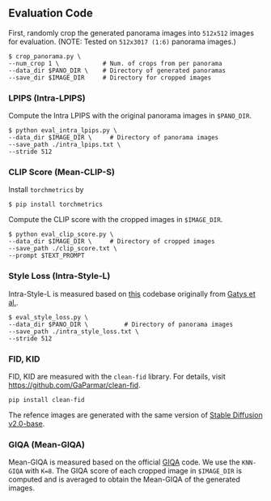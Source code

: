 ## Evaluation Code
First, randomly crop the generated panorama images into `512x512` images for evaluation. (NOTE: Tested on `512x3017 (1:6)` panorama images.)
```
$ crop_panorama.py \
--num_crop 1 \            # Num. of crops from per panorama
--data_dir $PANO_DIR \    # Directory of generated panoramas
--save_dir $IMAGE_DIR     # Directory for cropped images
```

### LPIPS (Intra-LPIPS)
Compute the Intra LPIPS with the original panorama images in `$PANO_DIR`.
```
$ python eval_intra_lpips.py \
--data_dir $IMAGE_DIR \     # Directory of panorama images
--save_path ./intra_lpips.txt \
--stride 512
```

### CLIP Score (Mean-CLIP-S)
Install `torchmetrics` by
```
$ pip install torchmetrics
```
Compute the CLIP score with the cropped images in `$IMAGE_DIR`.
```
$ python eval_clip_score.py \
--data_dir $IMAGE_DIR \     # Directory of cropped images
--save_path ./clip_score.txt \
--prompt $TEXT_PROMPT
```

### Style Loss (Intra-Style-L)
Intra-Style-L is measured based on [this](https://pytorch.org/tutorials/advanced/neural_style_tutorial.html#neural-transfer-using-pytorch) codebase originally from [Gatys et al.](https://arxiv.org/abs/1508.06576). 
```
$ eval_style_loss.py \
--data_dir $PANO_DIR \          # Directory of panorama images
--save_path ./intra_style_loss.txt \
--stride 512
```

### FID, KID
FID, KID are measured with the `clean-fid` library. For details, visit https://github.com/GaParmar/clean-fid.
```
pip install clean-fid
```
The refence images are generated with the same version of [Stable Diffusion v2.0-base](https://huggingface.co/stabilityai/stable-diffusion-2-base).

### GIQA (Mean-GIQA)
Mean-GIQA is measured based on the official [GIQA](https://github.com/cientgu/GIQA) code. We use the `KNN-GIQA` with `K=8`. The GIQA score of each cropped image in `$IMAGE_DIR` is computed and is averaged to obtain the Mean-GIQA of the generated images.